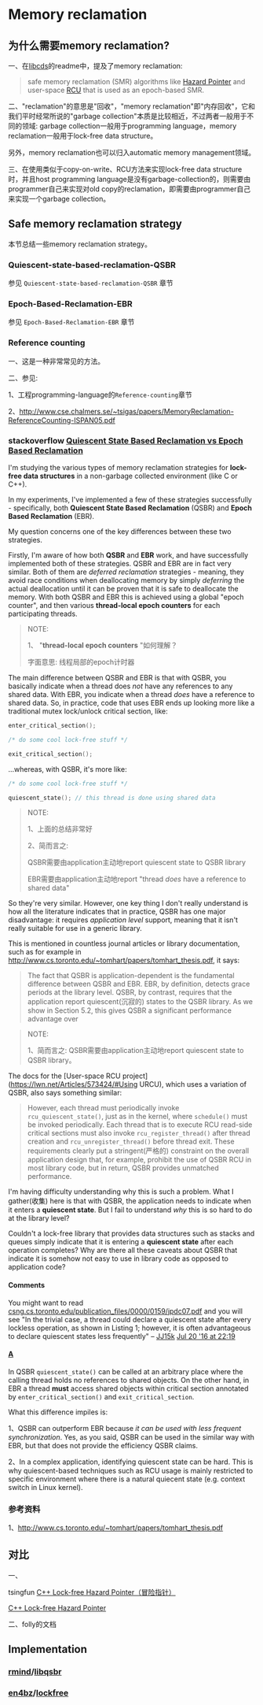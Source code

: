 # Memory reclamation

## 为什么需要memory reclamation?

一、在[libcds](https://github.com/khizmax/libcds)的readme中，提及了memory reclamation:

> safe memory reclamation (SMR) algorithms like [Hazard Pointer](http://en.wikipedia.org/wiki/Hazard_pointer) and user-space [RCU](http://en.wikipedia.org/wiki/Read-copy-update) that is used as an epoch-based SMR.

二、"reclamation"的意思是"回收"，"memory reclamation"即"内存回收"，它和我们平时经常所说的"garbage collection"本质是比较相近，不过两者一般用于不同的领域: garbage collection一般用于programming language，memory reclamation一般用于lock-free data structure。

另外，memory reclamation也可以归入automatic memory management领域。

三、在使用类似于copy-on-write、RCU方法来实现lock-free data structure时，并且host programming language是没有garbage-collection的，则需要由programmer自己来实现对old copy的reclamation，即需要由programmer自己来实现一个garbage collection。



## Safe memory reclamation strategy

本节总结一些memory reclamation strategy。



### Quiescent-state-based-reclamation-QSBR

参见 `Quiescent-state-based-reclamation-QSBR` 章节



### Epoch-Based-Reclamation-EBR

参见 `Epoch-Based-Reclamation-EBR` 章节



### Reference counting

一、这是一种非常常见的方法。

二、参见:

1、工程programming-language的`Reference-counting`章节

2、http://www.cse.chalmers.se/~tsigas/papers/MemoryReclamation-ReferenceCounting-ISPAN05.pdf



### stackoverflow [Quiescent State Based Reclamation vs Epoch Based Reclamation](https://stackoverflow.com/questions/36573370/quiescent-state-based-reclamation-vs-epoch-based-reclamation)

I'm studying the various types of memory reclamation strategies for **lock-free data structures** in a non-garbage collected environment (like C or C++).

In my experiments, I've implemented a few of these strategies successfully - specifically, both **Quiescent State Based Reclamation** (QSBR) and **Epoch Based Reclamation** (EBR).

My question concerns one of the key differences between these two strategies.

Firstly, I'm aware of how both **QSBR** and **EBR** work, and have successfully implemented both of these strategies. QSBR and EBR are in fact very similar. Both of them are *deferred reclamation* strategies - meaning, they avoid race conditions when deallocating memory by simply *deferring* the actual deallocation until it can be proven that it is safe to deallocate the memory. With both QSBR and EBR this is achieved using a global "epoch counter", and then various **thread-local epoch counters** for each participating threads.

> NOTE: 
>
> 1、 "**thread-local epoch counters** "如何理解？
>
> 字面意思: 线程局部的epoch计时器

The main difference between QSBR and EBR is that with QSBR, you basically indicate when a thread does *not* have any references to any shared data. With EBR, you indicate when a thread *does* have a reference to shared data. So, in practice, code that uses EBR ends up looking more like a traditional mutex lock/unlock critical section, like:

```C++
enter_critical_section();

/* do some cool lock-free stuff */

exit_critical_section();
```

...whereas, with QSBR, it's more like:

```C++
/* do some cool lock-free stuff */

quiescent_state(); // this thread is done using shared data
```

> NOTE: 
>
> 1、上面的总结非常好
>
> 2、简而言之: 
>
> QSBR需要由application主动地report quiescent state to QSBR library
>
> EBR需要由application主动地report "thread *does* have a reference to shared data"



So they're very similar. However, one key thing I don't really understand is how all the literature indicates that in practice, QSBR has one major disadvantage: it requires *application level* support, meaning that it isn't really suitable for use in a generic library.

This is mentioned in countless journal articles or library documentation, such as for example in http://www.cs.toronto.edu/~tomhart/papers/tomhart_thesis.pdf, it says:

> The fact that QSBR is application-dependent is the fundamental difference between QSBR and EBR. EBR, by definition, detects grace periods at the library level. QSBR, by contrast, requires that the application report quiescent(沉寂的) states to the QSBR library. As we show in Section 5.2, this gives QSBR a significant performance advantage over

> NOTE: 
>
> 1、简而言之: QSBR需要由application主动地report quiescent state to QSBR library。

The docs for the [User-space RCU project](https://lwn.net/Articles/573424/#Using URCU), which uses a variation of QSBR, also says something similar:

> However, each thread must periodically invoke `rcu_quiescent_state()`, just as in the kernel, where `schedule()` must be invoked periodically. Each thread that is to execute RCU read-side critical sections must also invoke `rcu_register_thread()` after thread creation and `rcu_unregister_thread()` before thread exit. These requirements clearly put a stringent(严格的) constraint on the overall application design that, for example, prohibit the use of QSBR RCU in most library code, but in return, QSBR provides unmatched performance.

I'm having difficulty understanding why this is such a problem. What I gather(收集) here is that with QSBR, the application needs to indicate when it enters a **quiescent state**. But I fail to understand *why* this is so hard to do at the library level?

Couldn't a lock-free library that provides data structures such as stacks and queues simply indicate that it is entering a **quiescent state** after each operation completes? Why are there all these caveats about QSBR that indicate it is somehow not easy to use in library code as opposed to application code?

#### Comments

You might want to read [csng.cs.toronto.edu/publication_files/0000/0159/jpdc07.pdf](http://csng.cs.toronto.edu/publication_files/0000/0159/jpdc07.pdf) and you will see "In the trivial case, a thread could declare a quiescent state after every lockless operation, as shown in Listing 1; however, it is often advantageous to declare quiescent states less frequently" – [JJ15k](https://stackoverflow.com/users/1514498/jj15k) [Jul 20 '16 at 22:19](https://stackoverflow.com/questions/36573370/quiescent-state-based-reclamation-vs-epoch-based-reclamation#comment64385038_36573370) 

#### [A](https://stackoverflow.com/a/42224909)



In QSBR `quiescent_state()` can be called at an arbitrary place where the calling thread holds no references to shared objects. On the other hand, in EBR a thread **must** access shared objects within critical section annotated by `enter_critical_section()` and `exit_critical_section`.

What this difference impiles is:

1、QSBR can outperform EBR because *it can be used with less frequent synchronization*. Yes, as you said, QSBR can be used in the similar way with EBR, but that does not provide the efficiency QSBR claims.

2、In a complex application, identifying quiescent state can be hard. This is why quiescent-based techniques such as RCU usage is mainly restricted to specific environment where there is a natural quiecent state (e.g. context switch in Linux kernel).

### 参考资料

1、http://www.cs.toronto.edu/~tomhart/papers/tomhart_thesis.pdf



## 对比

一、

tsingfun [C++ Lock-free Hazard Pointer（冒险指针）](https://m.tsingfun.com/it/cpp/hazard_pointer.html)

[C++ Lock-free Hazard Pointer](https://sf-zhou.github.io/programming/hazard_pointer.html)

二、folly的文档



## Implementation

### [rmind](https://github.com/rmind)/**[libqsbr](https://github.com/rmind/libqsbr)**



### [en4bz](https://github.com/en4bz)/**[lockfree](https://github.com/en4bz/lockfree)**
